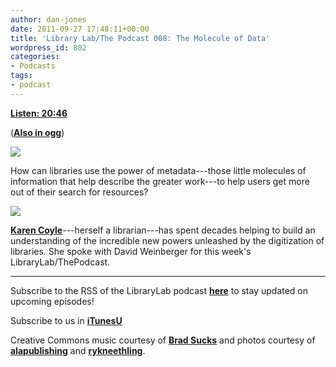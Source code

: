 ```yaml
---
author: dan-jones
date: 2011-09-27 17:48:11+00:00
title: 'Library Lab/The Podcast 008: The Molecule of Data'
wordpress_id: 802
categories:
- Podcasts
tags:
- podcast
---
```


[**Listen: 20:46**](http://librarylab.law.harvard.edu/blog/wp-content/uploads/podcast/2011-09-27_karencoyle.mp3)

([**Also in ogg**](http://librarylab.law.harvard.edu/blog/wp-content/uploads/podcast/2011-09-27_karencoyle.ogg))

![](http://farm5.static.flickr.com/4019/4585779619_85ce3dd180_b.jpg)

How can libraries use the power of metadata---those little molecules of information that help describe the greater work---to help users get more out of their search for resources?

![](http://farm5.static.flickr.com/4048/4272659880_26e6b1c9d8.jpg)

[**Karen Coyle**](http://kcoyle.net/)---herself a librarian---has spent decades helping to build an understanding of the incredible new powers unleashed by the digitization of libraries. She spoke with David Weinberger for this week's LibraryLab/ThePodcast.

---

Subscribe to the RSS of the LibraryLab podcast [**here**](http://librarylab.law.harvard.edu/blog/category/podcast/) to stay updated on upcoming episodes!

Subscribe to us in [**iTunesU**](http://itunes.apple.com/WebObjects/MZStore.woa/wa/viewPodcast?id=457060447)

Creative Commons music courtesy of [**Brad Sucks**](http://www.bradsucks.net/albums/guess-whos-a-mess/) and photos courtesy of [**alapublishing**](http://www.flickr.com/photos/alapublishing/4272659880/sizes/m/in/photostream/) and [**rykneethling**](http://www.flickr.com/photos/rykneethling/4585779619/sizes/l/in/photostream/).
